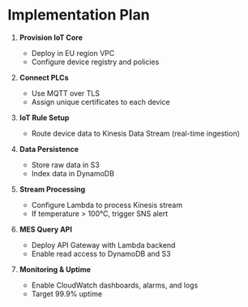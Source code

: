 # Implementation Plan

1. **Provision IoT Core**  
   - Deploy in EU region VPC  
   - Configure device registry and policies

2. **Connect PLCs**  
   - Use MQTT over TLS  
   - Assign unique certificates to each device

3. **IoT Rule Setup**  
   - Route device data to Kinesis Data Stream (real-time ingestion)

4. **Data Persistence**  
   - Store raw data in S3  
   - Index data in DynamoDB

5. **Stream Processing**  
   - Configure Lambda to process Kinesis stream  
   - If temperature > 100°C, trigger SNS alert

6. **MES Query API**  
   - Deploy API Gateway with Lambda backend  
   - Enable read access to DynamoDB and S3

7. **Monitoring & Uptime**  
   - Enable CloudWatch dashboards, alarms, and logs  
   - Target 99.9% uptime
